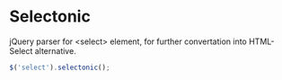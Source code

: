 Selectonic
==========

jQuery parser for &lt;select> element, for further convertation into HTML-Select alternative.

```javascript
$('select').selectonic();
```
